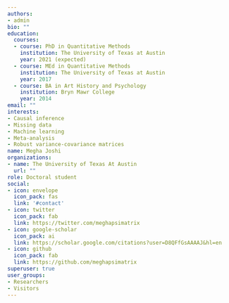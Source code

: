 ```yaml
---
authors:
- admin
bio: ""
education:
  courses:
  - course: PhD in Quantitative Methods
    institution: The University of Texas at Austin
    year: 2021 (expected)
  - course: MEd in Quantitative Methods
    institution: The University of Texas at Austin
    year: 2017
  - course: BA in Art History and Psychology
    institution: Bryn Mawr College
    year: 2014
email: ""
interests:
- Causal inference
- Missing data
- Machine learning
- Meta-analysis
- Robust variance-covariance matrices
name: Megha Joshi
organizations:
- name: The University of Texas At Austin
  url: ""
role: Doctoral student
social:
- icon: envelope
  icon_pack: fas
  link: '#contact'
- icon: twitter
  icon_pack: fab
  link: https://twitter.com/meghapsimatrix
- icon: google-scholar
  icon_pack: ai
  link: https://scholar.google.com/citations?user=D8QFfGsAAAAJ&hl=en
- icon: github
  icon_pack: fab
  link: https://github.com/meghapsimatrix
superuser: true
user_groups:
- Researchers
- Visitors
---
```


